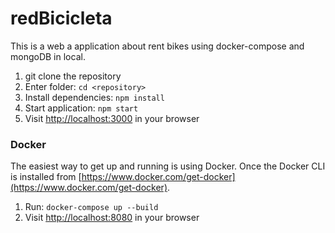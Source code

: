 # redBicicleta
This is a web a application about rent bikes using docker-compose and mongoDB in local. 

1. git clone the repository
2. Enter folder: `cd <repository>`
4. Install dependencies: `npm install`
5. Start application: `npm start`
6. Visit [http://localhost:3000](http://localhost:3000) in your browser

### Docker

The easiest way to get up and running is using Docker. Once the Docker CLI is installed from [https://www.docker.com/get-docker](https://www.docker.com/get-docker).

1. Run: `docker-compose up --build`
2. Visit [http://localhost:8080](http://localhost:8080) in your browser
